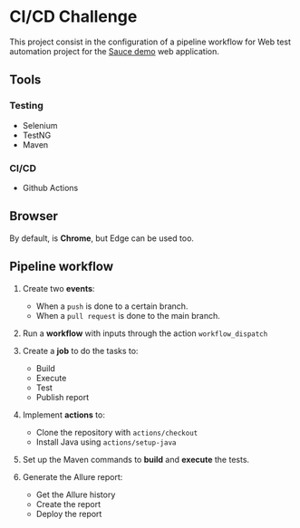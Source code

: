 # CI/CD Challenge
This project consist in the configuration of a pipeline workflow for Web test automation project for the [Sauce demo](https://www.saucedemo.com/) web application.
                
## Tools
### Testing

- Selenium
- TestNG
- Maven

### CI/CD

- Github Actions

## Browser
By default, is **Chrome**, but Edge can be used too.

## Pipeline workflow
1. Create two **events**:
    
   - When a `push` is done to a certain branch. 
   - When a `pull request` is done to the main branch.

2. Run a **workflow** with inputs through the action `workflow_dispatch`
3. Create a **job** to do the tasks to:

   - Build
   - Execute
   - Test
   - Publish report 

4. Implement **actions** to:

   - Clone the repository with `actions/checkout`
   - Install Java using `actions/setup-java`
9. Set up the Maven commands to **build** and **execute** the tests.
10. Generate the Allure report:

    - Get the Allure history
    - Create the report
    - Deploy the report